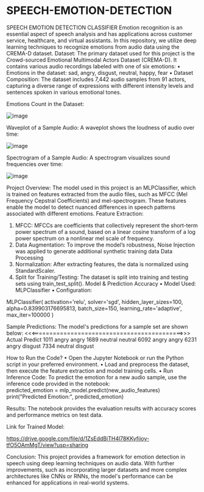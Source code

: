 # SPEECH-EMOTION-DETECTION
SPEECH EMOTION DETECTION CLASSIFIER
Emotion recognition is an essential aspect of speech analysis and has applications across customer service, healthcare, and virtual assistants. In this repository, we utilize deep learning techniques to recognize emotions from audio data using the CREMA-D dataset.
Dataset:
The primary dataset used for this project is the Crowd-sourced Emotional Multimodal Actors Dataset (CREMA-D). It contains various audio recordings labeled with one of six emotions:
•	Emotions in the dataset: sad, angry, disgust, neutral, happy, fear
•	Dataset Composition: The dataset includes 7,442 audio samples from 91 actors, capturing a diverse range of expressions with different intensity levels and sentences spoken in various emotional tones.



Emotions Count in the Dataset:


![image](https://github.com/user-attachments/assets/46c98bb3-002e-45c7-af28-601e55cd5d7c)



 
Waveplot of a Sample Audio:
A waveplot shows the loudness of audio over time: 


![image](https://github.com/user-attachments/assets/df50ceb4-ffff-47bb-913c-9810a3a8c841)

 
Spectrogram of a Sample Audio:
A spectrogram visualizes sound frequencies over time: 


![image](https://github.com/user-attachments/assets/12d56494-86fd-4072-9995-8af4b7306a92)

 
Project Overview:
The model used in this project is an MLPClassifier, which is trained on features extracted from the audio files, such as MFCC (Mel Frequency Cepstral Coefficients) and mel-spectrogram. These features enable the model to detect nuanced differences in speech patterns associated with different emotions.
Feature Extraction:
1.	MFCC: MFCCs are coefficients that collectively represent the short-term power spectrum of a sound, based on a linear cosine transform of a log power spectrum on a nonlinear mel scale of frequency.
2.	Data Augmentation: To improve the model’s robustness, Noise Injection was applied to generate additional synthetic training data
Data Processing
1.	Normalization: After extracting features, the data is normalized using StandardScaler.
2.	Split for Training/Testing: The dataset is split into training and testing sets using train_test_split().
Model & Prediction Accuracy
•	Model Used: MLPClassifier
•	Configuration:

MLPClassifier(
    activation='relu',
    solver='sgd',
    hidden_layer_sizes=100,
    alpha=0.839903176695813,
    batch_size=150,
    learning_rate='adaptive',
    max_iter=100000
)





Sample Predictions:
The model's predictions for a sample set are shown below:
<<<===========================================>>>
       Actual  Predict
1011    angry    angry
1689  neutral  neutral
6092    angry    angry
6231    angry  disgust
7334  neutral  disgust

How to Run the Code?
•	Open the Jupyter Notebook or run the Python script in your preferred environment.
•	Load and preprocess the dataset, then execute the feature extraction and model training cells.
•	Run Inference Code: To predict the emotion for a new audio sample, use the inference code provided in the notebook:   
  predicted_emotion = mlp_model.predict(new_audio_features)
  print("Predicted Emotion:", predicted_emotion)

Results: The notebook provides the evaluation results with accuracy scores and performance metrics on test data.



Link for Trained Model:

https://drive.google.com/file/d/1ZsEddBiTH4l78KKyfiioy-tfO5OAmMgT/view?usp=sharing

  





Conclusion:
This project provides a framework for emotion detection in speech using deep learning techniques on audio data. With further improvements, such as incorporating larger datasets and more complex architectures like CNNs or RNNs, the model's performance can be enhanced for applications in real-world systems.


